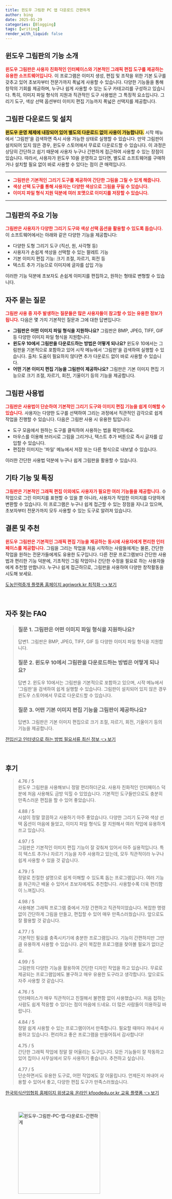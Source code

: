 ```yaml
---
title: 윈도우 그림판 PC 앱 다운로드 간편하게
author: bing
date: 2025-01-29
categories: [Blogging]
tags: [writing]
render_with_liquid: false
---
```



<h2 id='윈도우_그림판의_기능_소개'>윈도우 그림판의 기능 소개</h2>

<p><b><span style="color: #ee2323;">윈도우 그림판은 사용자 친화적인 인터페이스와 기본적인 그래픽 편집 도구를 제공하는 유용한 소프트웨어입니다.</span></b> 이 프로그램은 이미지 생성, 편집 및 조작을 위한 기본 도구를 갖추고 있어 초보자부터 전문가까지 폭넓게 사용할 수 있습니다. 다양한 기능들을 통해 창작의 기회를 제공하며, 누구나 쉽게 사용할 수 있는 도구 카테고리를 구성하고 있습니다. 특히, 이미지 파일 형식의 지원과 직관적인 도구 사용법은 그 특징적 요소입니다. 그리기 도구, 색상 선택 옵션부터 이미지 편집 기능까지 폭넓은 선택지를 제공합니다.</p>

<h2 id='그림판_다운로드_및_설치'>그림판 다운로드 및 설치</h2>

<p><b><span style="background-color: #ffe066;">윈도우 운영 체제에 내장되어 있어 별도의 다운로드 없이 사용이 가능합니다.</span></b> 시작 메뉴에서 '그림판'을 검색하면 즉시 사용 가능한 상태로 실행할 수 있습니다. 만약 그림판이 설치되어 있지 않은 경우, 윈도우 스토어에서 무료로 다운로드할 수 있습니다. 이 과정은 상당히 간단하고 쉽기 때문에 사용자 누구나 간편하게 접근하여 사용할 수 있는 장점이 있습니다. 따라서, 사용자가 윈도우 10을 운영하고 있다면, 별도로 소프트웨어를 구매하거나 설치할 필요 없이 바로 사용할 수 있다는 점이 큰 매력입니다.</p>

<hr />

<ul>
    <li><b><span style="color: #ee2323;">그림판은 기본적인 그리기 도구를 제공하여 간단한 그림을 그릴 수 있게 해줍니다.</span></b></li>
    <li><b><span style="color: #ee2323;">색상 선택 도구를 통해 사용자는 다양한 색상으로 그림을 꾸밀 수 있습니다.</span></b></li>
    <li><b><span style="color: #ee2323;">이미지 파일 형식 지원 덕분에 여러 포맷으로 이미지를 저장할 수 있습니다.</span></b></li>
</ul>

<hr />

<h2 id='그림판의_주요_기능'>그림판의 주요 기능</h2>

<p><b><span style="color: #ee2323;">그림판은 사용자가 다양한 그리기 도구와 색상 선택 옵션을 활용할 수 있도록 돕습니다.</span></b> 이 소프트웨어에서는 아래와 같은 다양한 기능을 제공합니다:</p>

<ul>
    <li>다양한 도형 그리기 도구 (직선, 원, 사각형 등)</li>
    <li>사용자가 손쉽게 색상을 선택할 수 있는 팔레트 기능</li>
    <li>기본 이미지 편집 기능: 크기 조절, 자르기, 회전 등</li>
    <li>텍스트 추가 기능으로 이미지에 글자를 삽입 가능</li>
</ul>

<p>이러한 기능 덕분에 초보자도 손쉽게 이미지를 편집하고, 원하는 형태로 변형할 수 있습니다.</p>

<h2 id='자주_묻는_질문'>자주 묻는 질문</h2>

<p><b><span style="color: #ee2323;">그림판 사용 중 자주 발생하는 질문들은 많은 사용자들이 참고할 수 있는 유용한 정보가 됩니다.</span></b> 다음은 몇 가지 기본적인 질문과 그에 대한 답변입니다:</p>

<ul>
    <li><b>그림판은 어떤 이미지 파일 형식을 지원하나요?</b> 그림판은 BMP, JPEG, TIFF, GIF 등 다양한 이미지 파일 형식을 지원합니다.</li>
    <li><b>윈도우 10에서 그림판을 다운로드하는 방법은 어떻게 되나요?</b> 윈도우 10에서는 그림판을 기본적으로 포함하고 있어 시작 메뉴에서 '그림판'을 검색하여 실행할 수 있습니다. 출처: 도움이 필요하지 않다면 추가 다운로드 없이 바로 사용할 수 있습니다.</li>
    <li><b>어떤 기본 이미지 편집 기능을 그림판이 제공하나요?</b> 그림판은 기본 이미지 편집 기능으로 크기 조절, 자르기, 회전, 기울이기 등의 기능을 제공합니다.</li>
</ul>

<h2 id='그림판_사용법'>그림판 사용법</h2>

<p><b><span style="color: #ee2323;">그림판은 사용법이 단순하여 기본적인 그리기 도구와 이미지 편집 기능을 쉽게 이해할 수 있습니다.</span></b> 사용자는 다양한 도구를 선택하여 그리는 과정에서 직관적인 감각으로 쉽게 작업을 진행할 수 있습니다. 다음은 그림판 사용 시 유용한 팁입니다:</p>

<ul>
    <li>도구 모음에서 원하는 도구를 클릭하여 사용하는 법을 확인하세요.</li>
    <li>마우스를 이용해 브러시로 그림을 그리거나, 텍스트 추가 버튼으로 즉시 글자를 삽입할 수 있습니다.</li>
    <li>편집한 이미지는 '파일' 메뉴에서 저장 또는 다른 형식으로 내보낼 수 있습니다.</li>
</ul>

<p>이러한 간단한 사용법 덕분에 누구나 쉽게 그림판을 활용할 수 있습니다.</p>

<h2 id='기타_기능_및_특징'>기타 기능 및 특징</h2>

<p><b><span style="color: #ee2323;">그림판은 기본적인 그래픽 편집 이외에도 사용자가 필요한 여러 기능들을 제공합니다.</span></b> 수작업으로 그린 이미지를 표현할 수 있을 뿐 아니라, 사용자가 작업한 이미지를 다양하게 변환할 수 있습니다. 이 프로그램은 누구나 쉽게 접근할 수 있는 장점을 지니고 있으며, 초보자부터 전문가까지 모두 사용할 수 있는 도구로 알려져 있습니다.</p>

<h2 id='결론_및_추천'>결론 및 추천</h2>

<p><b><span style="color: #ee2323;">윈도우 그림판은 기본적인 그래픽 편집 기능을 제공하는 동시에 사용자에게 편리한 인터페이스를 제공합니다.</span></b> 그림을 그리는 작업을 처음 시작하는 사람들에게는 물론, 간단한 작업을 원하는 전문가들에게도 유용한 도구입니다. 다른 전문 프로그램보다 간단한 사용법과 편리한 기능 덕분에, 기초적인 그림 작업이나 간단한 수정을 필요로 하는 사용자들에게 추천할 만합니다. 누구나 쉽게 접근하므로, 그림판을 사용하여 다양한 창작활동을 시도해 보세요.</p>


<p><a class="click-button" title="도농인력중개 플랫폼 홈페이지 agriwork.kr 최적화" href="https://greenforu.github.io/posts/%EB%8F%84%EB%86%8D%EC%9D%B8%EB%A0%A5%EC%A4%91%EA%B0%9C-%ED%94%8C%EB%9E%AB%ED%8F%BC-%ED%99%88%ED%8E%98%EC%9D%B4%EC%A7%80-agriwork.kr-%EC%B5%9C%EC%A0%81%ED%99%94/" rel="dofollow">도농인력중개 플랫폼 홈페이지 agriwork.kr 최적화 👈 보기</a></p><br>
<h2 id='자주_찾는_FAQ'>자주 찾는 FAQ</h2>
<div itemscope="" itemtype="https://schema.org/FAQPage"> 
<blockquote> 
<div itemscope="" itemprop="mainEntity" itemtype="https://schema.org/Question"> 
<h3 itemprop="name">질문 1. 그림판은 어떤 이미지 파일 형식을 지원하나요?</h3> 
<div itemscope="" itemprop="acceptedAnswer" itemtype="https://schema.org/Answer"> 
<span itemprop="text"> 
<p>답변1. 그림판은 BMP, JPEG, TIFF, GIF 등 다양한 이미지 파일 형식을 지원합니다.</p> 
</span> 
</div> 
</div> 
<div itemscope="" itemprop="mainEntity" itemtype="https://schema.org/Question"> 
<h3 itemprop="name">질문 2. 윈도우 10에서 그림판을 다운로드하는 방법은 어떻게 되나요?</h3> 
<div itemscope="" itemprop="acceptedAnswer" itemtype="https://schema.org/Answer"> 
<span itemprop="text"> 
<p>답변 2. 윈도우 10에서는 그림판을 기본적으로 포함하고 있으며, 시작 메뉴에서 '그림판'을 검색하여 쉽게 실행할 수 있습니다. 그림판이 설치되어 있지 않은 경우 윈도우 스토어에서 무료로 다운로드할 수 있습니다.</p> 
</span> 
</div> 
</div> 
<div itemscope="" itemprop="mainEntity" itemtype="https://schema.org/Question"> 
<h3 itemprop="name">질문 3. 어떤 기본 이미지 편집 기능을 그림판이 제공하나요?</h3> 
<div itemscope="" itemprop="acceptedAnswer" itemtype="https://schema.org/Answer"> 
<span itemprop="text"> 
<p>답변3. 그림판은 기본 이미지 편집으로 크기 조절, 자르기, 회전, 기울이기 등의 기능을 제공합니다.</p> 
</span> 
</div> 
</div> 
</blockquote> 
</div>
<p><a class="click-button" title="전입신고 인터넷으로 하는 방법 필요서류 최신 정보" href="https://greenforu.github.io/posts/%EC%A0%84%EC%9E%85%EC%8B%A0%EA%B3%A0-%EC%9D%B8%ED%84%B0%EB%84%B7%EC%9C%BC%EB%A1%9C-%ED%95%98%EB%8A%94-%EB%B0%A9%EB%B2%95-%ED%95%84%EC%9A%94%EC%84%9C%EB%A5%98-%EC%B5%9C%EC%8B%A0-%EC%A0%95%EB%B3%B4/" rel="dofollow">전입신고 인터넷으로 하는 방법 필요서류 최신 정보 👈 보기</a></p><br>
<h2 id='후기'>후기</h2>
<div itemscope itemtype="https://schema.org/Product">
  <blockquote>
  <div itemprop="review" itemscope itemtype="https://schema.org/Review">
      <div itemprop="reviewRating" itemscope itemtype="https://schema.org/Rating"> <span itemprop="ratingValue">4.76</span> / <span itemprop="bestRating">5</span> </div>
      <span itemprop="reviewBody">윈도우 그림판을 사용해보니 정말 편리하더군요. 사용자 친화적인 인터페이스 덕분에 처음 사용해도 금방 익힐 수 있었습니다. 기본적인 도구들만으로도 충분히 만족스러운 편집을 할 수 있어 좋았습니다.</span>
  </div>
  <br>
  <div itemprop="review" itemscope itemtype="https://schema.org/Review">
      <div itemprop="reviewRating" itemscope itemtype="https://schema.org/Rating"> <span itemprop="ratingValue">4.88</span> / <span itemprop="bestRating">5</span> </div>
      <span itemprop="reviewBody">시설이 정말 깔끔하고 사용하기 아주 좋았습니다. 다양한 그리기 도구와 색상 선택 옵션이 마음에 들었고, 이미지 파일 형식도 잘 지원해서 여러 작업에 유용하게 쓰고 있습니다.</span>
  </div>
  <br>
  <div itemprop="review" itemscope itemtype="https://schema.org/Review">
      <div itemprop="reviewRating" itemscope itemtype="https://schema.org/Rating"> <span itemprop="ratingValue">4.97</span> / <span itemprop="bestRating">5</span> </div>
      <span itemprop="reviewBody">그림판은 기본적인 이미지 편집 기능이 잘 갖춰져 있어서 아주 실용적입니다. 특히 텍스트 추가나 자르기 기능을 자주 사용하고 있는데, 모두 직관적이라 누구나 쉽게 사용할 수 있을 것 같습니다.</span>
  </div>
  <br>
  <div itemprop="review" itemscope itemtype="https://schema.org/Review">
      <div itemprop="reviewRating" itemscope itemtype="https://schema.org/Rating"> <span itemprop="ratingValue">4.79</span> / <span itemprop="bestRating">5</span> </div>
      <span itemprop="reviewBody">정말로 친절한 설명으로 쉽게 이해할 수 있도록 돕는 프로그램입니다. 여러 기능을 차근차근 배울 수 있어서 초보자에게도 추천합니다. 사용할수록 더욱 편리함이 느껴집니다.</span>
  </div>
  <br>
  <div itemprop="review" itemscope itemtype="https://schema.org/Review">
      <div itemprop="reviewRating" itemscope itemtype="https://schema.org/Rating"> <span itemprop="ratingValue">4.98</span> / <span itemprop="bestRating">5</span> </div>
      <span itemprop="reviewBody">사용해본 그래픽 프로그램 중에서 가장 간편하고 직관적이었습니다. 복잡한 명령 없이 간단하게 그림을 만들고, 편집할 수 있어 매우 만족스러웠습니다. 앞으로도 잘 활용할 것 같습니다.</span>
  </div>
  <br>
  <div itemprop="review" itemscope itemtype="https://schema.org/Review">
      <div itemprop="reviewRating" itemscope itemtype="https://schema.org/Rating"> <span itemprop="ratingValue">4.77</span> / <span itemprop="bestRating">5</span> </div>
      <span itemprop="reviewBody">기본적인 필요를 충족시키기에 충분한 프로그램입니다. 기능이 간편하지만 그만큼 유용하게 사용할 수 있습니다. 굳이 복잡한 프로그램을 찾아볼 필요가 없더군요.</span>
  </div>
  <br>
  <div itemprop="review" itemscope itemtype="https://schema.org/Review">
      <div itemprop="reviewRating" itemscope itemtype="https://schema.org/Rating"> <span itemprop="ratingValue">4.99</span> / <span itemprop="bestRating">5</span> </div>
      <span itemprop="reviewBody">그림판의 다양한 기능을 활용하여 간단한 디자인 작업을 하고 있습니다. 무료로 제공되는 프로그램임에도 불구하고 매우 유용한 도구라고 생각합니다. 앞으로도 자주 사용할 것 같습니다.</span>
  </div>
  <br>
  <div itemprop="review" itemscope itemtype="https://schema.org/Review">
      <div itemprop="reviewRating" itemscope itemtype="https://schema.org/Rating"> <span itemprop="ratingValue">4.76</span> / <span itemprop="bestRating">5</span> </div>
      <span itemprop="reviewBody">인터페이스가 매우 직관적이고 친절해서 불편함 없이 사용했습니다. 처음 접하는 사람도 쉽게 적응할 수 있다는 점이 마음에 드네요. 더 많은 사람들이 이용하길 바랍니다.</span>
  </div>
  <br>
  <div itemprop="review" itemscope itemtype="https://schema.org/Review">
      <div itemprop="reviewRating" itemscope itemtype="https://schema.org/Rating"> <span itemprop="ratingValue">4.84</span> / <span itemprop="bestRating">5</span> </div>
      <span itemprop="reviewBody">정말 쉽게 사용할 수 있는 프로그램이어서 만족합니다. 필요할 때마다 꺼내서 사용하고 있습니다. 편리하고 좋은 프로그램을 만들어줘서 감사합니다!</span>
  </div>
  <br>
  <div itemprop="review" itemscope itemtype="https://schema.org/Review">
      <div itemprop="reviewRating" itemscope itemtype="https://schema.org/Rating"> <span itemprop="ratingValue">4.75</span> / <span itemprop="bestRating">5</span> </div>
      <span itemprop="reviewBody">간단한 그래픽 작업에 정말 잘 어울리는 도구입니다. 모든 기능들이 잘 작동하고 있어 집이나 사무실에서 모두 사용하기 좋습니다. 추천하고 싶습니다.</span>
  </div>
  <br>
  <div itemprop="review" itemscope itemtype="https://schema.org/Review">
      <div itemprop="reviewRating" itemscope itemtype="https://schema.org/Rating"> <span itemprop="ratingValue">4.77</span> / <span itemprop="bestRating">5</span> </div>
      <span itemprop="reviewBody">단순하면서도 유용한 도구로, 어떤 작업에도 잘 어울립니다. 언제든지 꺼내어 사용할 수 있어서 좋고, 다양한 편집 도구가 만족스러웠습니다.</span>
  </div>
  </blockquote>
</div>
<p><a class="click-button" title="한국외식산업협회 홈페이지 위생교육 온라인 kfoodedu.or.kr 교육 플랫폼" href="https://greenforu.github.io/posts/%ED%95%9C%EA%B5%AD%EC%99%B8%EC%8B%9D%EC%82%B0%EC%97%85%ED%98%91%ED%9A%8C-%ED%99%88%ED%8E%98%EC%9D%B4%EC%A7%80-%EC%9C%84%EC%83%9D%EA%B5%90%EC%9C%A1-%EC%98%A8%EB%9D%BC%EC%9D%B8-kfoodedu.or.kr-%EA%B5%90%EC%9C%A1-%ED%94%8C%EB%9E%AB%ED%8F%BC/" rel="dofollow">한국외식산업협회 홈페이지 위생교육 온라인 kfoodedu.or.kr 교육 플랫폼 👈 보기</a></p><br>
<figure class="image"><img src="https://greenforu.github.io/assets/img/thumbnail/윈도우-그림판-PC-앱-다운로드-간편하게.webp" alt="윈도우-그림판-PC-앱-다운로드-간편하게" width="256" height="256"></figure>